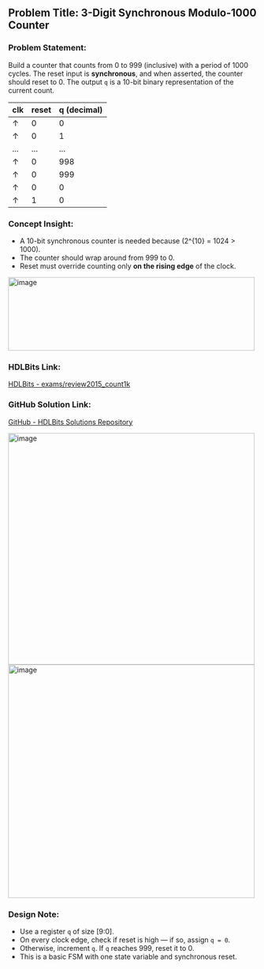 ## Problem Title: 3-Digit Synchronous Modulo-1000 Counter  
### Problem Statement:  
Build a counter that counts from 0 to 999 (inclusive) with a period of 1000 cycles. The reset input is **synchronous**, and when asserted, the counter should reset to 0. The output `q` is a 10-bit binary representation of the current count.

| clk | reset | q (decimal) |
|-----|--------|-------------|
| ↑   | 0      | 0           |
| ↑   | 0      | 1           |
| ... | ...    | ...         |
| ↑   | 0      | 998         |
| ↑   | 0      | 999         |
| ↑   | 0      | 0           |
| ↑   | 1      | 0           |

### Concept Insight:
- A 10-bit synchronous counter is needed because \(2^{10} = 1024 > 1000\).
- The counter should wrap around from 999 to 0.
- Reset must override counting only **on the rising edge** of the clock.

<img width="500" height="149" alt="image" src="https://github.com/user-attachments/assets/7d29bdb9-90f7-4ced-9a96-bfc0a2f840dc" />

### HDLBits Link:  
[HDLBits - exams/review2015_count1k](https://hdlbits.01xz.net/wiki/Exams/review2015_count1k)

### GitHub Solution Link:  
[GitHub - HDLBits Solutions Repository](https://github.com/EswarAdithya011/HDLBits/blob/main/Problem%20Sets/3.%20Circuits/Building%20Larger%20circuits/3.10.1%20Counter%20with%20period%201000/review2015_count1k.v)

<img width="500" height="469" alt="image" src="https://github.com/user-attachments/assets/bd9005d8-fad1-41fd-983e-5bae88cfe88d" />

<img width="500" height="473" alt="image" src="https://github.com/user-attachments/assets/c4309cf4-6537-4727-a536-2f346f8680e6" />

### Design Note:
- Use a register `q` of size [9:0].
- On every clock edge, check if reset is high — if so, assign `q = 0`.
- Otherwise, increment `q`. If `q` reaches 999, reset it to 0.
- This is a basic FSM with one state variable and synchronous reset.
